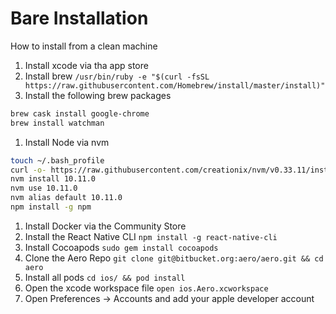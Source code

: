 # Bare Installation

How to install from a clean machine

1. Install xcode via tha app store
1. Install brew `/usr/bin/ruby -e "$(curl -fsSL https://raw.githubusercontent.com/Homebrew/install/master/install)"`
1. Install the following brew packages

```bash
brew cask install google-chrome
brew install watchman
```

1. Install Node via nvm

```bash
touch ~/.bash_profile
curl -o- https://raw.githubusercontent.com/creationix/nvm/v0.33.11/install.sh | bash -l
nvm install 10.11.0
nvm use 10.11.0
nvm alias default 10.11.0
npm install -g npm
```

1. Install Docker via the Community Store
1. Install the React Native CLI `npm install -g react-native-cli`
1. Install Cocoapods `sudo gem install cocoapods`
1. Clone the Aero Repo `git clone git@bitbucket.org:aero/aero.git && cd aero`
1. Install all pods `cd ios/ && pod install`
1. Open the xcode workspace file `open ios.Aero.xcworkspace`
1. Open Preferences -> Accounts and add your apple developer account
